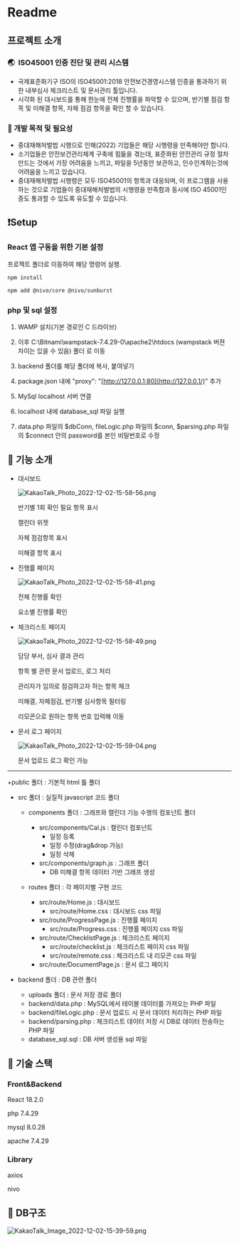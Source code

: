 # Readme

## 프로젝트 소개

### 🌏  ISO45001 인증 진단 및 관리 시스템

- 국제표준화기구 ISO의 ISO45001:2018 안전보건경영시스템 인증을 통과하기 위한 내부심사 체크리스트 및 문서관리 툴입니다.
- 시각화 된 대시보드를 통해 한눈에 전체 진행률을 파악할 수 있으며, 반기별 점검 항목 및 미해결 항목, 자체 점검 항목을 확인 할 수 있습니다.

### 🎯 개발 목적 및 필요성

- 중대재해처벌법 시행으로 인해(2022) 기업들은 해당 시행령을 만족해야만 합니다.
- 소기업들은 안전보건관리체계 구축에 힘듦을 겪는데, 표준화된 안전관리 규정 절차 만드는 것에서 가장 어려움을 느끼고, 파일을 5년동안 보관하고, 인수인계하는것에 어려움을 느끼고 있습니다.
- 중대재해처벌법 시행령은 모두 ISO45001의 항목과 대응되며, 이 프로그램을 사용하는 것으로 기업들이 중대재해처벌법의 시행령을 만족함과 동시에 ISO 45001인증도 통과할 수 있도록 유도할 수 있습니다.

## ❗Setup

### React 앱 구동을 위한 기본 설정

프로젝트 폴더로 이동하여 해당 명령어 실행. 

```bash
npm install

npm add @nivo/core @nivo/sunburst
```

### php 및 sql 설정

1. WAMP 설치(기본 경로인 C 드라이브)

1. 이후 C:\Bitnami\wampstack-7.4.29-0\apache2\htdocs (wampstack 버젼 차이는 있을 수 있음) 폴더 로 이동
2. backend 폴더를 해당 폴더에 복사, 붙여넣기
3. package.json 내에 "proxy": "[http://127.0.0.1:80](http://127.0.0.1/)" 추가
4. MySql localhost 서버 연결
5. localhost 내에 database_sql 파일 실행
6. data.php 파일의 $dbConn, fileLogic.php 파일의 $conn, $parsing.php 파일의 $connect 안의 password를 본인 비밀번호로 수정

## 🔧 기능 소개

- 대시보드
    
    ![KakaoTalk_Photo_2022-12-02-15-58-56.png](Readme%2048aa66913a4d4850b7e97c1d86d216d4/KakaoTalk_Photo_2022-12-02-15-58-56.png)
    
    반기별 1회 확인 필요 항목 표시
    
    캘린더 위젯
    
    자체 점검항목 표시
    
    미해결 항목 표시
    
- 진행률 페이지
    
    ![KakaoTalk_Photo_2022-12-02-15-58-41.png](Readme%2048aa66913a4d4850b7e97c1d86d216d4/KakaoTalk_Photo_2022-12-02-15-58-41.png)
    
    전체 진행률 확인
    
    요소별 진행률 확인
    
- 체크리스트 페이지
    
    ![KakaoTalk_Photo_2022-12-02-15-58-49.png](Readme%2048aa66913a4d4850b7e97c1d86d216d4/KakaoTalk_Photo_2022-12-02-15-58-49.png)
    
    담당 부서, 심사 결과 관리
    
    항목 별 관련 문서 업로드, 로그 처리
    
    관리자가 임의로 점검하고자 하는 항목 체크
    
    미해결, 자체점검, 반기별 심사항목 필터링
    
    리모콘으로 원하는 항목 번호 입력해 이동
    
- 문서 로그 페이지
    
    ![KakaoTalk_Photo_2022-12-02-15-59-04.png](Readme%2048aa66913a4d4850b7e97c1d86d216d4/KakaoTalk_Photo_2022-12-02-15-59-04.png)
    
    문서 업로드 로그 확인 가능

***
    
+public 폴더 : 기본적 html 틀 폴더

+ src 폴더 : 실질적 javascript 코드 폴더
    + components 폴더 : 그래프와 캘린더 기능 수행의 컴포넌트 폴더
        + src/components/Cal.js : 캘린더 컴포넌트 
            + 일정 등록 
            + 일정 수정(drag&drop 가능) 
            + 일정 삭제
        + src/components/graph.js : 그래프 폴더
            - DB 미해결 항목 데이터 기반 그래프 생성
    
    + routes 폴더 : 각 페이지별 구현 코드
        + src/route/Home.js : 대시보드 
            + src/route/Home.css : 대시보드 css 파일
        + src/route/ProgressPage.js : 진행률 페이지
            + src/route/Progress.css : 진행률 페이지 css 파일
        + src/route/ChecklistPage.js : 체크리스트 페이지
            + src/route/checklist.js : 체크리스트 페이지 css 파일
            + src/route/remote.css : 체크리스트 내 리모콘 css 파일
        + src/route/DocumentPage.js : 문서 로그 페이지

+ backend 폴더 : DB 관련 폴더 
    + uploads 폴더 : 문서 저장 경로 폴더
    + backend/data.php : MySQL에서 테이블 데이터를 가져오는 PHP 파일
    + backend/fileLogic.php : 문서 업로드 시 문서 데이터 처리하는 PHP 파일
    + backend/parsing.php : 체크리스트 데이터 저장 시 DB로 데이터 전송하는 PHP 파일
    + database_sql.sql : DB 서버 생성용 sql 파일





## 📖 기술 스택

### Front&Backend

React 18.2.0

php 7.4.29

mysql 8.0.28

apache 7.4.29

### Library

axios

nivo

## 💽 DB구조

![KakaoTalk_Image_2022-12-02-15-39-59.png](Readme%2048aa66913a4d4850b7e97c1d86d216d4/KakaoTalk_Image_2022-12-02-15-39-59.png)